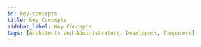 ```yaml
---
id: key-concepts
title: Key Concepts
sidebar_label: Key Concepts
tags: [Architects and Administrators, Developers, Composers]
---
```


<div style={{textAlign: "justify"}}>


</div>